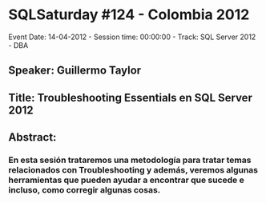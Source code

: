 # SQLSaturday #124 - Colombia 2012
Event Date: 14-04-2012 - Session time: 00:00:00 - Track: SQL Server 2012 - DBA
## Speaker: Guillermo Taylor
## Title: Troubleshooting Essentials en SQL Server 2012
## Abstract:
### En esta sesión trataremos una metodología para tratar temas relacionados con Troubleshooting y además, veremos algunas herramientas que pueden ayudar a encontrar que sucede e incluso, como corregir algunas cosas.
